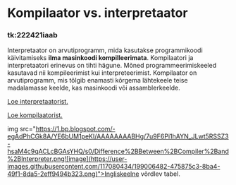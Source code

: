 <!DOCTYPE html>
<html>
<body>

<h1>Kompilaator vs. interpretaator</h1>

<h3>tk:222421iaab</h3>

</body>
</html>


   Interpretaator on arvutiprogramm, mida kasutakse programmikoodi käivitamiseks <b>ilma masinkoodi kompilleerimata</b>. Kompilaatori ja interpretaatori erinevus on tihti hägune. Mõned programmeerimiskeeled kasutavad nii kompileerimist kui interpreteerimist. Kompilaator on arvutiprogramm, mis tõlgib enamasti kõrgema lähtekeele teise madalamasse keelde, kas masinkoodi või assamblerkeelde.

<a href="https://en.wikipedia.org/wiki/Interpreter_(computing)"> Loe interpretaatorist.</a>

<a href="https://en.wikipedia.org/wiki/Compiler"> Loe kompilaatorist.</a>

img src="https://1.bp.blogspot.com/-egAdPhCGk8A/YE6bUM1peKI/AAAAAAAABHg/7u9F6Pi1hAYN_JLwt5RSSZ3-hsaM4c9qACLcBGAsYHQ/s0/Difference%2BBetween%2BCompiler%2Band%2BInterpreter.png![image](https://user-images.githubusercontent.com/117080434/199006482-475875c3-8ba4-49f1-8da5-2eff9494b323.png)">Ingliskeelne võrdlev tabel.


